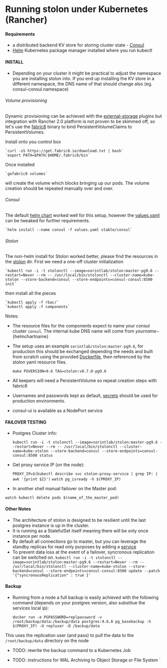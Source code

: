 Running stolon under Kubernetes (Rancher)
=========================================

#### Requirements
* a distributed backend KV store for storing cluster state - [Consul](https://www.consul.io/)
* [Helm](https://github.com/kubernetes/helm#install) Kubernetes package manager installed where you run kubectl

#### INSTALL
* Depending on your cluster it might be practical to adjust the namespace you are installing stolon into. If you end up installing the KV store in a different namespace, the DNS name of that should change also (eg. consul-consul.namespace) 

###### Volume provisioning
Dynamic provisioning can be achieved with the 
[external-storage](https://github.com/kubernetes-incubator/external-storage) plugins 
but integration with Rancher 2.0 platform is not proven to be skimmed off, 
so let's use the [fabric8](https://fabric8.io/guide/getStarted/persistence.html) binary to bind PersistentVolumeClaims to PersistentVolumes. 

Install onto you control box

    `curl -sS https://get.fabric8.io/download.txt | bash`
    `export PATH=$PATH:$HOME/.fabric8/bin`

Once installed

    `gofabric8 volumes`

will create the volume which blocks bringing up our pods. The volume creation should be repeated manually over and over.
   

###### Consul

The default [helm chart](/consul/helm) worked well for this setup, however 
the [values.yaml](/consul/helm/values.yaml) can be tweaked for further requirements.

    `helm install --name consul -f values.yaml stable/consul`


###### Stolon
The non-helm install for Stolon worked better, please find the resources in the [stolon](/stolon/kubernetes) dir.
First we need a one-off cluster initialization

    `kubectl run -i -t stolonctl --image=sorintlab/stolon:master-pg9.6 --restart=Never --rm -- /usr/local/bin/stolonctl --cluster-name=kube-stolon --store-backend=consul --store-endpoints=consul-consul:8500 init`
     
then install all the pieces

    `kubectl apply -f rbac/`    
    `kubectl apply -f components`
    
Notes: 
* The resource files for the components expect to name your consul cluster `consul`. The internal kube DNS name will come from ${yourname}-${helmchartname}
* The setup uses an example `sorintlab/stolon:master-pg9.6`, for production this should be exchanged depending the needs and built from scratch using the provided [Dockerfile](/consul/kubernetes/image/docker), then referenced by the stolon yaml resource files.
    
    `make PGVERSION=9.6 TAG=stolon:v0.7.0-pg9.6`
  
* All keepers will need a PersistentVolume so repeat creation steps with fabric8
* Usernames and passwords kept as default, [secrets](https://kubernetes.io/docs/concepts/configuration/secret/) should be used for production environments.
* consul-ui is available as a NodePort service     
  
#### FAILOVER TESTING

* Postgres Cluster info:

    `kubectl run -i -t stolonctl --image=sorintlab/stolon:master-pg9.6 --restart=Never --rm -- /usr/local/bin/stolonctl --cluster-name=kube-stolon --store-backend=consul --store-endpoints=consul-consul:8500 status`

* Get proxy service IP (on the node):

    `PROXY_IP=$(kubectl describe svc stolon-proxy-service | grep IP: | awk '{print $2}')`
    `watch pg_isready -h $(PROXY_IP)`

* In another shell manual failover on the Master pod:

`watch kubectl delete pods $(name_of_the_master_pod)`

#### Other Notes

* The architecture of stolon is designed to be resilient until the last postgres instance is up in the cluster.
* It is running as a StatefulSet itself meaning there will be only once instance per node.
* By default all connections go to master, but you can leverage the standby replicas for read only purposes by adding a [service](/stolon/kubernetes/read-only-service/stolon-ro-keeper-service.yaml)
* To prevent data loss at the event of a failover, syncronous replication can be switched on. `kubectl run -i -t stolonctl --image=sorintlab/stolon:master-pg9.6 --restart=Never --rm -- /usr/local/bin/stolonctl --cluster-name=kube-stolon --store-backend=consul --store-endpoints=consul-consul:8500 update --patch '{"syncronousReplication" : true }'`

#### Backup
* Running from a node a full backup is easily achieved with the following command (depends on your postgres version, also substitue the services local ip):
    
    `docker run -e PGPASSWORD=replpassword -v /root/backup/data:/backup/data postgres:9.6.8 pg_basebackup -h $(PROXY_IP) -U repluser -D /backup/data`
    
This uses the replication user (and pass) to pull the data to the `/root/backup/data` directory on the node

* TODO: rewrite the backup command to a Kubernetes Job

* TODO: instructions for WAL Archiving to Object Storage or File System 
`

   